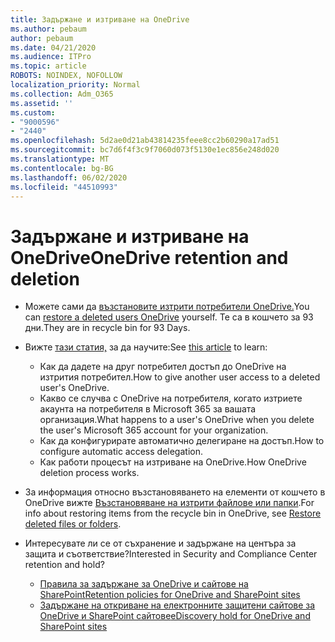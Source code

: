 ```yaml
---
title: Задържане и изтриване на OneDrive
ms.author: pebaum
author: pebaum
ms.date: 04/21/2020
ms.audience: ITPro
ms.topic: article
ROBOTS: NOINDEX, NOFOLLOW
localization_priority: Normal
ms.collection: Adm_O365
ms.assetid: ''
ms.custom:
- "9000596"
- "2440"
ms.openlocfilehash: 5d2ae0d21ab43814235feee8cc2b60290a17ad51
ms.sourcegitcommit: bc7d6f4f3c9f7060d073f5130e1ec856e248d020
ms.translationtype: MT
ms.contentlocale: bg-BG
ms.lasthandoff: 06/02/2020
ms.locfileid: "44510993"
---
```

# <a name="onedrive-retention-and-deletion"></a><span data-ttu-id="a4396-102">Задържане и изтриване на OneDrive</span><span class="sxs-lookup"><span data-stu-id="a4396-102">OneDrive retention and deletion</span></span>

- <span data-ttu-id="a4396-103">Можете сами да [възстановите изтрити потребители OneDrive.](https://docs.microsoft.com/onedrive/restore-deleted-onedrive)</span><span class="sxs-lookup"><span data-stu-id="a4396-103">You can [restore a deleted users OneDrive](https://docs.microsoft.com/onedrive/restore-deleted-onedrive) yourself.</span></span> <span data-ttu-id="a4396-104">Те са в кошчето за 93 дни.</span><span class="sxs-lookup"><span data-stu-id="a4396-104">They are in recycle bin for 93 Days.</span></span>

- <span data-ttu-id="a4396-105">Вижте [тази статия,](https://docs.microsoft.com/onedrive/retention-and-deletion) за да научите:</span><span class="sxs-lookup"><span data-stu-id="a4396-105">See [this article](https://docs.microsoft.com/onedrive/retention-and-deletion) to learn:</span></span>
    - <span data-ttu-id="a4396-106">Как да дадете на друг потребител достъп до OneDrive на изтрития потребител.</span><span class="sxs-lookup"><span data-stu-id="a4396-106">How to give another user access to a deleted user's OneDrive.</span></span>
    - <span data-ttu-id="a4396-107">Какво се случва с OneDrive на потребителя, когато изтриете акаунта на потребителя в Microsoft 365 за вашата организация.</span><span class="sxs-lookup"><span data-stu-id="a4396-107">What happens to a user's OneDrive when you delete the user's Microsoft 365 account for your organization.</span></span>
    - <span data-ttu-id="a4396-108">Как да конфигурирате автоматично делегиране на достъп.</span><span class="sxs-lookup"><span data-stu-id="a4396-108">How to configure automatic access delegation.</span></span>
    - <span data-ttu-id="a4396-109">Как работи процесът на изтриване на OneDrive.</span><span class="sxs-lookup"><span data-stu-id="a4396-109">How OneDrive deletion process works.</span></span>

- <span data-ttu-id="a4396-110">За информация относно възстановяването на елементи от кошчето в OneDrive вижте [Възстановяване на изтрити файлове или папки](https://support.office.com/article/949ada80-0026-4db3-a953-c99083e6a84f).</span><span class="sxs-lookup"><span data-stu-id="a4396-110">For info about restoring items from the recycle bin in OneDrive, see [Restore deleted files or folders](https://support.office.com/article/949ada80-0026-4db3-a953-c99083e6a84f).</span></span>

- <span data-ttu-id="a4396-111">Интересувате ли се от съхранение и задържане на центъра за защита и съответствие?</span><span class="sxs-lookup"><span data-stu-id="a4396-111">Interested in Security and Compliance Center retention and hold?</span></span>
    - [<span data-ttu-id="a4396-112">Правила за задържане за OneDrive и сайтове на SharePoint</span><span class="sxs-lookup"><span data-stu-id="a4396-112">Retention policies for OneDrive and SharePoint sites</span></span>](https://docs.microsoft.com/microsoft-365/compliance/retention-policies)
    - [<span data-ttu-id="a4396-113">Задържане на откриване на електронните защитени сайтове за OneDrive и SharePoint сайтове</span><span class="sxs-lookup"><span data-stu-id="a4396-113">eDiscovery hold for OneDrive and SharePoint sites</span></span>](https://docs.microsoft.com/office365/securitycompliance/ediscovery-cases#step-4-place-content-locations-on-hold)
